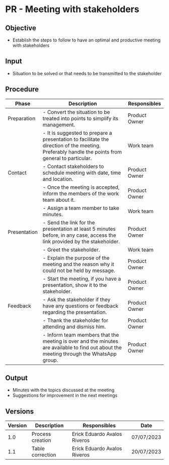 # PR - Meeting with stakeholders

## Objective

- Establish the steps to follow to have an optimal and productive meeting with stakeholders

## Input

- Situation to be solved or that needs to be transmitted to the stakeholder

## Procedure

| Phase        | Description                                                                              | Responsibles  |
| ------------ | ---------------------------------------------------------------------------------------- | ------------- |
| Preparation  | - Convert the situation to be treated into points to simplify its management.             | Product Owner |
|              | - It is suggested to prepare a presentation to facilitate the direction of the meeting. Preferably handle the points from general to particular.  | Work team     |
| Contact      | - Contact stakeholders to schedule meeting with date, time and location.                  | Product Owner |
|              | - Once the meeting is accepted, inform the members of the work team about it.             | Product Owner |  
|              | - Assign a team member to take minutes.                                                   | Work team     |
| Presentation | - Send the link for the presentation at least 5 minutes before, in any case, access the link provided by the stakeholder.  | Product Owner |
|              | - Greet the stakeholder.                                                                  | Work team     |
|              | - Explain the purpose of the meeting and the reason why it could not be held by message.  | Product Owner |
|              | - Start the meeting, if you have a presentation, show it to the stakeholder.              | Product Owner |
| Feedback     | - Ask the stakeholder if they have any questions or feedback regarding the presentation.  | Product Owner |
|              | - Thank the stakeholder for attending and dismiss him.                                    | Product Owner |
|              | - Inform team members that the meeting is over and the minutes are available to find out about the meeting through the WhatsApp group. | Product Owner |

## Output

- Minutes with the topics discussed at the meeting
- Suggestions for improvement in the next meetings

## Versions

| Version | Description      | Responsibles                 | Date       |
| ------- | ---------------- | ---------------------------- | ---------- |
| 1.0     | Process creation | Erick Eduardo Avalos Riveros | 07/07/2023 |
| 1.1     | Table correction | Erick Eduardo Avalos Riveros | 20/07/2023 |
